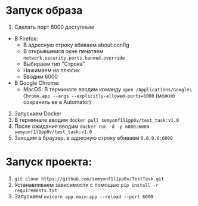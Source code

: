 # Запуск образа
1. Сделать порт 6000 доступным
- В Firefox:
  - В адресную строку вбиваем about:config
  - В открывшемся окне печатаем `network.security.ports.banned.override`
  - Выбираем тип "Строка"
  - Нажимаем на плюсик
  - Вводим 6000
- В Google Chrome:
  - MacOS: В терминале вводим команду `open /Applications/Google\ Chrome.app --args --explicitly-allowed-ports=6000` (можно сохранить ее в Automator)
2. Запускаем Docker 
3. В терминале вводим `docker pull semyonf1l1pp0v/test_task:v1.0`
4. После ожидания вводим `docker run -d -p 6000:6000 semyonf1l1pp0v/test_task:v1.0`
5. Заходим в браузер, в адресную строку вбиваем `0.0.0.0:6000`
# Запуск проекта:
1. `git clone https://github.com/semyonf1l1pp0v/TestTask.git`
2. Устанавливаем зависимости с помощью `pip install -r requirements.txt`
3. Запускаем `uvicorn app.main:app --reload --port 6000` 

